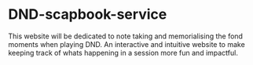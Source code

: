 # DND-scapbook-service
 This website will be dedicated to note taking and memorialising the fond moments when playing DND. An interactive and intuitive website to make keeping track of whats happening in a session more fun and impactful.
